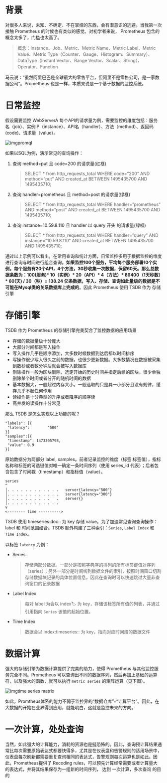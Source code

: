 # 背景 

对很多人来说，未知、不确定、不在掌控的东西，会有潜意识的逃避。当我第一次接触 Prometheus 的时候也有类似的感觉。对初学者来说， Prometheus 包含的概念太多了，门槛也太高了。

> 概念：Instance、Job、Metric、Metric Name、Metric Label、Metric Value、Metric Type（Counter、Gauge、Histogram、Summary）、DataType（Instant Vector、Range Vector、Scalar、String）、Operator、Function

马云说：“虽然阿里巴巴是全球最大的零售平台，但阿里不是零售公司，是一家数据公司”。Prometheus 也是一样，本质来说是一个基于数据的监控系统。

# 日常监控

假设需要监控 WebServerA 每个API的请求量为例，需要监控的维度包括：服务名（job）、实例IP（instance）、API名（handler）、方法（method）、返回码(code)、请求量（value）。

![img](https://mmbiz.qpic.cn/mmbiz_png/JdLkEI9sZff6g91Tpu8esnrLn2SMCkyHenx6P0VrpC6xRr913YWghX2X5SOsyWXziakWEE0tpmbM3xk5ABeiabhg/640?wx_fmt=png&tp=webp&wxfrom=5&wx_lazy=1&wx_co=1)promql

如果以SQL为例，演示常见的查询操作：

1. 查询 method=put 且 code=200 的请求量(红框)

   > SELECT * from http_requests_total WHERE code=”200” AND method=”put” AND created_at BETWEEN 1495435700 AND 1495435710;

2. 查询 handler=prometheus 且 method=post 的请求量(绿框)

   > SELECT * from http_requests_total WHERE handler=”prometheus” AND method=”post” AND created_at BETWEEN 1495435700 AND 1495435710;

3. 查询 instance=10.59.8.110 且 handler 以 query 开头 的请求量(绿框)

   > SELECT * from http_requests_total WHERE handler=”query” AND instance=”10.59.8.110” AND created_at BETWEEN 1495435700 AND 1495435710;

通过以上示例可以看出，在常用查询和统计方面，日常监控多用于根据监控的维度进行查询与时间进行组合查询。**如果监控100个服务，平均每个服务部署10个实例，每个服务有20个API，4个方法，30秒收集一次数据，保留60天。那么总数据条数为：100(服务)\* 10（实例）\* 20（API）\* 4（方法）\* 86400（1天秒数）\* 60(天) / 30（秒）= 138.24 亿条数据，写入、存储、查询如此量级的数据是不可能在Mysql类的关系数据库上完成的**。因此 Prometheus 使用 TSDB 作为 存储引擎

# 存储引擎

TSDB 作为 Prometheus 的存储引擎完美契合了监控数据的应用场景

- 存储的数据量级十分庞大
- 大部分时间都是写入操作
- 写入操作几乎是顺序添加，大多数时候数据到达后都以时间排序
- 写操作很少写入很久之前的数据，也很少更新数据。大多数情况在数据被采集到数秒或者数分钟后就会被写入数据库
- 删除操作一般为区块删除，选定开始的历史时间并指定后续的区块。很少单独删除某个时间或者分开的随机时间的数据
- 基本数据大，一般超过内存大小。一般选取的只是其一小部分且没有规律，缓存几乎不起任何作用
- 读操作是十分典型的升序或者降序的顺序读
- 高并发的读操作十分常见

那么 TSDB 是怎么实现以上功能的呢？

```
"labels": [{
 "latency":        "500"
}]
"samples":[{
 "timestamp": 1473305798,
 "value": 0.9
}]
```

原始数据分为两部分 label, samples。前者记录监控的维度（标签:标签值），指标名称和标签的可选键值对唯一确定一条时间序列（使用 series_id 代表）；后者包含包含了时间戳（timestamp）和指标值（value）。

```
series
^
│. . . . . . . . . . . .   server{latency="500"}
│. . . . . . . . . . . .   server{latency="300"}
│. . . . . . . . . .   .   server{}
│. . . . . . . . . . . .
v
<-------- time ---------->
```

TSDB 使用 timeseries:doc:: 为 key 存储 value。为了加速常见查询查询操作：label 和 时间范围结合。TSDB 额外构建了三种索引：`Series`, `Label Index` 和 `Time Index`。

以标签 `latency` 为例：

- Series

  > 存储两部分数据。一部分是按照字典序的排列的所有标签键值对序列（series）；另外一部分是时间线到数据文件的索引，按照时间窗口切割存储数据块记录的具体位置信息，因此在查询时可以快速跳过大量非查询窗口的记录数据

- Label Index

  > 每对 label 为会以 index:label: 为 key，存储该标签所有值的列表，并通过引用指向 `Series` 该值的起始位置。

- Time Index

  > 数据会以 index:timeseries:: 为 key，指向对应时间段的数据文件

# 数据计算

强大的存储引擎为数据计算提供了完美的助力，使得 Prometheus 与其他监控服务完全不同。Prometheus 可以查询出不同的数据序列，然后再加上基础的运算符，以及强大的函数，就可以执行 `metric series` 的矩阵运算（见下图）。

![img](https://mmbiz.qpic.cn/mmbiz_png/JdLkEI9sZff6g91Tpu8esnrLn2SMCkyHHxpXibG4ib6S7EwIJoOPwAGXImUCsib0yfxv9DQhXnOdmPSxR8qydPywQ/640?wx_fmt=png&tp=webp&wxfrom=5&wx_lazy=1&wx_co=1)time series matrix

如此，Promtheus体系的能力不弱于监控界的“数据仓库”+“计算平台”。因此，在大数据的开始在业界得到应用，就能明白，这就是监控未来的方向。

# 一次计算，处处查询

当然，如此强大的计算能力，消耗的资源也是挺恐怖的。因此，查询预计算结果通常比每次需要原始表达式都要快得多，尤其是在仪表盘和告警规则的适用场景中，仪表盘每次刷新都需要重复查询相同的表达式，告警规则每次运算也是如此。因此，Prometheus提供了 Recoding rules，可以预先计算经常需要或者计算量大的表达式，并将其结果保存为一组新的时间序列， 达到 一次计算，多次查询 的目的